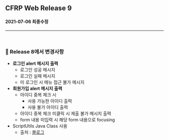 ## CFRP Web Release 9

#### 2021-07-06 최종수정

***

<br> 

### :pushpin: Release 8에서 변경사항

- **로그인 alert 메시지 출력**
  - 로그인 성공 메시지
  - 로그인 실패 메시지
  - 미 로그인 시 메뉴 접근 불가 메시지
- **회원가입 alert 메시지 출력**
  - 아이디 중복 체크 시
    - 사용 가능한 아이디 출력
    - 사용 불가 아이디 출력
  - 아이디 중복 체크 미클릭 시 제출 불가 메시지 출력
  - form 내용 미입력 시 해당 form 내용으로 focusing
- ScriptUtils Java Class 사용
  - 출처 : [블로그](https://redcoder.tistory.com/195) 


